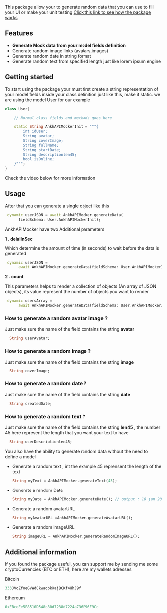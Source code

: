 <!-- 
This README describes the package. If you publish this package to pub.dev,
this README's contents appear on the landing page for your package.

For information about how to write a good package README, see the guide for
[writing package pages](https://dart.dev/guides/libraries/writing-package-pages). 

For general information about developing packages, see the Dart guide for
[creating packages](https://dart.dev/guides/libraries/create-library-packages)
and the Flutter guide for
[developing packages and plugins](https://flutter.dev/developing-packages). 
-->

This package allow your to generate random data that you can use to fill your UI or make your unit testing
<a href="https://www.youtube.com/watch?v=YtrouhSprzA">Click this link to see how the package works</a>
## Features

<ul>
  <li><b>Generate Mock data from your model fields definition</b></li>
  <li>Generate random image links (avatars,images)</li>
  <li>Generate random date in string format</li>
  <li>Generate random text from specified length just like lorem ipsum engine</li>
</ul>

## Getting started
To start using the package your must first create a string representation of your model fields inside your class definition just like this, make it static. we are using the model User for our example
```dart
class User{

    // Normal class fields and methods goes here
    
    static String AnkhAPIMockerInit = """{
        int idUser;
        String avatar;
        String coverImage;
        String fullName;
        String startDate;
        String descriptionlen45;
        bool isOnline;
    }""";
}
```
Check the video below for more information

## Usage
After that you can generate a single object like this
```dart
 dynamic userJSON = await AnkhAPIMocker.generateData(
      fieldSchema: User.AnkhAPIMockerInit);
```
<p>AnkhAPIMocker have two Additional parameters</p>
<p><b>1 . delaiInSec</b></p>
<p>Which determine the amount of time (in seconds) to wait before the data is generated</p>

```dart
 dynamic userJSON =
      await AnkhAPIMocker.generateData(fieldSchema: User.AnkhAPIMockerInit,delayInSec: 5);
```

<p><b>2 . count</b></p>
<p>This parameters helps to render a collection of objects (An array of JSON objects), its value represent the number of objects you want to render</p>

```dart
 dynamic usersArray =
      await AnkhAPIMocker.generateData(fieldSchema: User.AnkhAPIMockerInit,delayInSec: 5,count: 15);
```

<h3>How to generate a random avatar image ?</h3>
<p>Just make sure the name of the field contains the string <b>avatar</b></p>

```dart
  String userAvatar;
```


<h3>How to generate a random image ?</h3>
<p>Just make sure the name of the field contains the string <b>image</b></p>

```dart
  String coverImage;
```


<h3>How to generate a random date ?</h3>
<p>Just make sure the name of the field contains the string <b>date</b></p>

```dart
  String createdDate;
```

<h3>How to generate a random text ?</h3>
<p>Just make sure the name of the field contains the string <b>len45</b> , the number 45 here represent the length that you want your text to have</p>

```dart
  String userDescriptionlen45;
```

<p> You also have the ability to generate random data without the need to define a model</p>
<ul>
  <li>Generate a random text ,  int the example 45 reprensent the length of the text

  ```dart
  String myText = AnkhAPIMocker.generateText(45);
  ```

  </li>

  <li>Generate a random Date

  ```dart
 String myDate = AnkhAPIMocker.generateDate(); // output : 18 jan 2022
  ```

  </li>

  <li>Generate a random avatarURL

  ```dart
 String myAvatarURL =AnkhAPIMocker.generateAvatarURL();
  ```

  </li>

  <li>Generate a random imageURL

  ```dart
 String imageURL = AnkhAPIMocker.generateRandomImageURL();
  ```

  </li>


</ul>



## Additional information

If you found the package useful, you can support me by sending me some cryptoCurrencies (BTC or ETH), here are my wallets adresses

Bitcoin
  ```dart
333JVoZfoeGVWdCkwaqbkXajBCKf4HhJ9f
  ```

Ethereum
  ```dart
 0xEBceEe5F8510D548c80d7238d7224a736E96F9Cc
  ```
